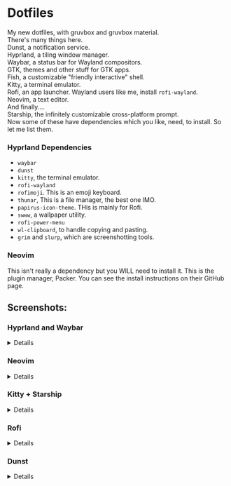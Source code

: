 # Dotfiles
My new dotfiles, with gruvbox and gruvbox material.\
There's many things here.\
Dunst, a notification service.\
Hyprland, a tiling window manager.\
Waybar, a status bar for Wayland compositors.\
GTK, themes and other stuff for GTK apps.\
Fish, a customizable "friendly interactive" shell.\
Kitty, a terminal emulator.\
Rofi, an app launcher. Wayland users like me, install `rofi-wayland`.\
Neovim, a text editor.\
And finally....\
Starship, the infinitely customizable cross-platform prompt.\
Now some of these have dependencies which you like, need, to install. So let me list them.
### Hyprland Dependencies
- `waybar`
- `dunst`
- `kitty`, the terminal emulator.
- `rofi-wayland`
- `rofimoji`. This is an emoji keyboard.
- `thunar`, This is a file manager, the best one IMO.
- `papirus-icon-theme`. THis is mainly for Rofi.
- `swww`, a wallpaper utility.
- `rofi-power-menu`
- `wl-clipboard`, to handle copying and pasting.
- `grim` and `slurp`, which are screenshotting tools.
### Neovim
This isn't really a dependency but you WILL need to install it. This is the plugin manager, Packer. You can see the install instructions on their GitHub page.
## Screenshots:
### <summary>Hyprland and Waybar</summary>
<details>

![hyprway](screenshots/hyprland.png)
![hypr](screenshots/hypr.png)

</details>

### Neovim

<details>

![neovim](screenshots/nvim.png)
![nvim](screenshots/neovim.png)
  
</details>

### Kitty + Starship

<details>

![aio](screenshots/aio2.png)

</details>

### Rofi

<details>

![bruh im too lazy to add an alt text](screenshots/rofi1.png)
  
</details>

### Dunst

<details>

![s](screenshots/dunst.png)
  
</details>
